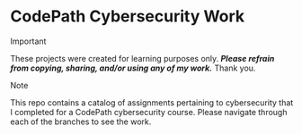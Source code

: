 # CodePath Cybersecurity Work

> [!IMPORTANT] 
> These projects were created for learning purposes only. ***Please refrain from copying, sharing, and/or using any of my work.*** Thank you.

> [!NOTE]
> This repo contains a catalog of assignments pertaining to cybersecurity that I completed for a CodePath cybersecurity course. Please navigate through each of the branches to see the work.
